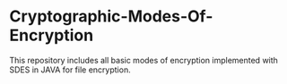 # Cryptographic-Modes-Of-Encryption
This repository includes all basic modes of encryption implemented with SDES in JAVA for file encryption.
